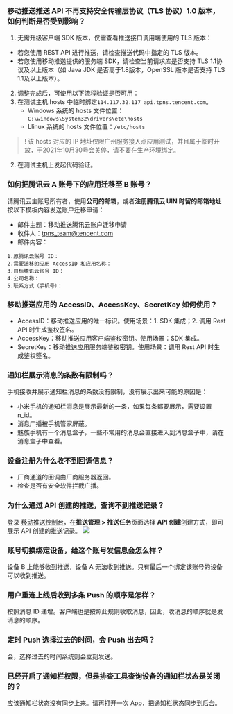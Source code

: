 ### 移动推送推送 API 不再支持安全传输层协议（TLS 协议）1.0 版本，如何判断是否受到影响？
1. 无需升级客户端 SDK 版本，仅需查看推送接口调用端使用的 TLS 版本：
 - 若您使用 REST API 进行推送，请检查推送代码中指定的 TLS 版本。
 - 若您使用移动推送提供的服务端 SDK，请检查当前请求库是否支持 TLS 1.1协议及以上版本（如 Java JDK 是否高于1.8版本，OpenSSL 版本是否支持 TLS 1.1及以上版本）。
2. 调整完成后，可使用以下流程验证是否可用：
 1. 在测试主机 hosts 中临时绑定`114.117.32.117 api.tpns.tencent.com`。
    - Windows 系统的 hosts 文件位置：`C:\windows\System32\drivers\etc\hosts`
    -  Llinux 系统的 hosts 文件位置：`/etc/hosts`
>! 该 hosts 对应的 IP 地址仅限广州服务接入点应用测试，并且属于临时开放，于2021年10月30号会关停，请不要在生产环境绑定。
>
 2. 在测试主机上发起代码验证。


### 如何把腾讯云 A 账号下的应用迁移至 B 账号？
请腾讯云主账号所有者，使用**公司的邮箱**，或者**注册腾讯云 UIN 时留的邮箱地址**按以下模板内容发送账户迁移申请：

- 邮件主题：移动推送腾讯云账户迁移申请
- 收件人：tpns_team@tencent.com
- 邮件内容：
```
1.原腾讯云账号 ID：
2.需要迁移的应用 AccessID 和应用名称：
3.目标腾讯云账号 ID：
4.公司名称：
5.联系方式（手机号）：
```


### 移动推送应用的 AccessID、AccessKey、SecretKey 如何使用？
- AccessID：移动推送应用的唯一标识。使用场景：1. SDK 集成；2. 调用 Rest API 时生成鉴权签名。
- AccessKey：移动推送应用客户端鉴权密钥。使用场景：SDK 集成。
- SecretKey：移动推送应用服务端鉴权密钥。使用场景：调用 Rest API 时生成鉴权签名。



### 通知栏展示消息的条数有限制吗？
手机接收并展示通知栏消息的条数没有限制，没有展示出来可能的原因是：
- 小米手机的通知栏消息是展示最新的一条，如果每条都要展示，需要设置 n_id。
- 消息广播被手机管家屏蔽。
- 魅族手机有一个消息盒子，一些不常用的消息会直接进入到消息盒子中，请在消息盒子中查看。


### 设备注册为什么收不到回调信息？
- 厂商通道的回调由厂商服务器返回。
- 检查是否有安全软件拦截广播。

### 为什么通过 API 创建的推送，查询不到推送记录？
登录 [移动推送控制台](https://console.cloud.tencent.com/tpns)，在**推送管理 > 推送任务**页面选择 **API 创建**创建方式，即可展示 API 创建的推送记录。
![](https://main.qcloudimg.com/raw/318eec30c5abe182014c49724f023088.png)


### 账号切换绑定设备，给这个账号发信息会怎么样？
设备 B 上能够收到推送，设备 A 无法收到推送。只有最后一个绑定该账号的设备可以收到推送。


### 用户重连上线后收到多条 Push 的顺序是怎样？
按照消息 ID 递增。客户端也是按照此规则收取消息，因此，收消息的顺序就是发消息的顺序。

### 定时 Push 选择过去的时间，会 Push 出去吗？
会，选择过去的时间系统则会立刻发送。

### 已经开启了通知栏权限，但是排查工具查询设备的通知栏状态是关闭的？
应该通知栏状态没有同步上来。请再打开一次 App，把通知栏状态同步到后台。


